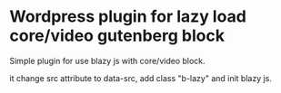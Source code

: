 # Wordpress plugin for lazy load core/video gutenberg block


Simple plugin for use blazy js with core/video block.

it change src attribute to data-src, add class "b-lazy" and init blazy js.
